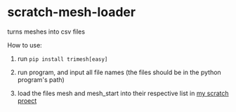 # scratch-mesh-loader
turns meshes into csv files

How to use:

1. run `pip install trimesh[easy]`

2. run program, and input all file names (the files should be in the python program's path)

3. load the files mesh and mesh_start into their respective list in [my scratch proect](https://scratch.mit.edu/projects/719429447)
